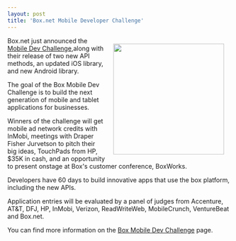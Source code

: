 ```yaml
---
layout: post
title: 'Box.net Mobile Developer Challenge'
---
```

<a href="http://sites.box.net/devchallenge/" target="_blank"><img style="padding: 15px;" src="http://kinlane-productions.s3.amazonaws.com/api-evangelist/box/Box-Mobile-Dev-Challenge.png" alt="" width="250" align="right" /></a>Box.net just announced the <a title="Mobile Dev Challenge" href="http://sites.box.net/devchallenge/">Mobile Dev Challenge</a>,along with their release of two new API methods, an updated iOS library, and new Android library.<p></p>
The goal of the Box Mobile Dev Challenge is to build the next generation of mobile and tablet applications for businesses.<p></p>
Winners of the challenge will get mobile ad network credits with InMobi, meetings with Draper Fisher Jurvetson to pitch their big ideas, TouchPads from HP, $35K in cash, and an opportunity to present onstage at Box's customer conference, BoxWorks.<p></p>
Developers have 60 days to build innovative apps that use the box platform, including the new APIs.<p></p>
Application entries will be evaluated by a panel of judges from Accenture, AT&amp;T, DFJ, HP, InMobi, Verizon, ReadWriteWeb, MobileCrunch, VentureBeat and Box.net.<p></p>
You can find more information on the <a href="http://sites.box.net/devchallenge/" target="_blank">Box Mobile Dev Challenge</a> page.
